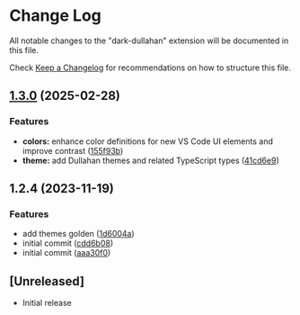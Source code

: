 # Change Log

All notable changes to the "dark-dullahan" extension will be documented in this file.

Check [Keep a Changelog](http://keepachangelog.com/) for recommendations on how to structure this file.

## [1.3.0](https://github.com/PunGrumpy/dullahan-vscode-theme/compare/v1.2.4...v1.3.0) (2025-02-28)


### Features

* **colors:** enhance color definitions for new VS Code UI elements and improve contrast ([155f93b](https://github.com/PunGrumpy/dullahan-vscode-theme/commit/155f93b5e65cfb404cbdd288777334cefbd74312))
* **theme:** add Dullahan themes and related TypeScript types ([41cd6e9](https://github.com/PunGrumpy/dullahan-vscode-theme/commit/41cd6e92e62aa0bc71c71325791ee59ae444d3cd))

## 1.2.4 (2023-11-19)


### Features

* add themes golden ([1d6004a](https://github.com/PunGrumpy/dullahan-vscode-theme/commit/1d6004a5c00ec7655a5f3c384b094ac165ba1394))
* initial commit ([cdd6b08](https://github.com/PunGrumpy/dullahan-vscode-theme/commit/cdd6b08de3d85f4d2d69023114901ac062075d81))
* initial commit ([aaa30f0](https://github.com/PunGrumpy/dullahan-vscode-theme/commit/aaa30f0731e6ddba0d7d1ef0ca0c6c69413d2d16))

## [Unreleased]

- Initial release
